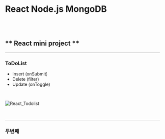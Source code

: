 # **React Node.js MongoDB**


<br/>
<br/>

## ** React mini project **



-------------------------------------------------------------
### **ToDoList**
- Insert (onSubmit)
- Delete (filter)
- Update (onToggle)
<br/>

![React_Todolist](https://user-images.githubusercontent.com/87745990/139085144-dd21ed61-a694-444e-8189-db67d96bf02d.gif)





<br/>

-------------------------------------------------------------
### **두번쨰**
